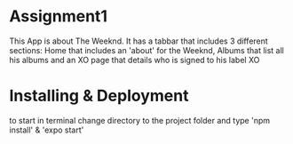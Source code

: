 # Assignment1
This App is about The Weeknd. It has a tabbar that includes 3 different sections: Home that includes an 'about' for the Weeknd, Albums that list all his albums and an XO page that details who is signed to his label XO 

# Installing & Deployment
to start in terminal change directory to the project folder and type 'npm install' & 'expo start'
